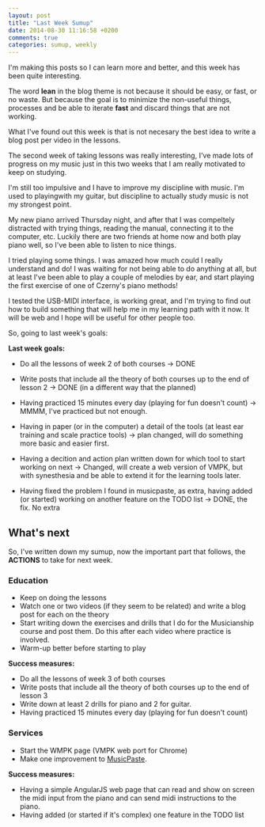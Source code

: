 ```yaml
---
layout: post
title: "Last Week Sumup"
date: 2014-08-30 11:16:58 +0200
comments: true
categories: sumup, weekly
---
```


I'm making this posts so I can learn more and better, and this week has been quite interesting.

The word **lean** in the blog theme is not because it should be easy, or fast, or no waste. But because the goal is to minimize the non-useful things, processes and be able to iterate **fast** and discard things that are not working.

What I've found out this week is that is not necesary the best idea to write a blog post per video in the lessons.

The second week of taking lessons was really interesting, I've made lots of progress on my music just in this two weeks that I am really motivated to keep on studying.

I'm still too impulsive and I have to improve my discipline with music.
I'm used to playingwith my guitar, but discipline to actually study music is not my strongest point.

My new piano arrived Thursday night, and after that I was compeltely distracted with trying things, reading the manual, connecting it to the computer, etc. Luckily there are two friends at home now and both play piano well, so I've been able to listen to nice things. 

I tried playing some things. I was amazed how much could I really understand and do! I was waiting for not being able to do anything at all, but at least I've been able to play a couple of melodies by ear, and start playing the first exercise of one of Czerny's piano methods!

I tested the USB-MIDI interface, is working great, and I'm trying to find out how to build something that will help me in my learning path with it now. It will be web and I hope will be useful for other people too.


So, going to last week's goals:

**Last week goals:**

 * Do all the lessons of week 2 of both courses -> DONE
 * Write posts that include all the theory of both courses up to the end of lesson 2 -> DONE (in a different way that the planned)
 * Having practiced 15 minutes every day (playing for fun doesn't count) -> MMMM, I've practiced but not enough.
 
 * Having in paper (or in the computer) a detail of the tools (at least ear training and scale practice tools) -> plan changed, will do something more basic and easier first.
 * Having a decition and action plan written down for which tool to start working on next -> Changed, will create a web version of VMPK, but with synesthesia and be able to extend it for the learning tools later.
 * Having fixed the problem I found in musicpaste, as extra, having added (or started) working on another feature on the TODO list -> DONE, the fix. No extra



## What's next

So, I've written down my sumup, now the important part that follows, the **ACTIONS** to take for next week.

### Education

 * Keep on doing the lessons
 * Watch one or two videos (if they seem to be related) and write a blog post for each on the theory
 * Start writing down the exercises and drills that I do for the Musicianship course and post them. Do this after each video where practice is involved.
 * Warm-up better before starting to play
 

**Success measures:**

 * Do all the lessons of week 3 of both courses
 * Write posts that include all the theory of both courses up to the end of lesson 3
 * Write down at least 2 drills for piano and 2 for guitar.
 * Having practiced 15 minutes every day (playing for fun doesn't count)
 
### Services

 * Start the WMPK page (VMPK web port for Chrome)
 * Make one improvement to [MusicPaste](http://musicpaste.com "MusicPaste").
 
**Success measures:**

 * Having a simple AngularJS web page that can read and show on screen the midi input from the piano and can send midi instructions to the piano.
 * Having added (or started if it's complex) one feature in the TODO list
